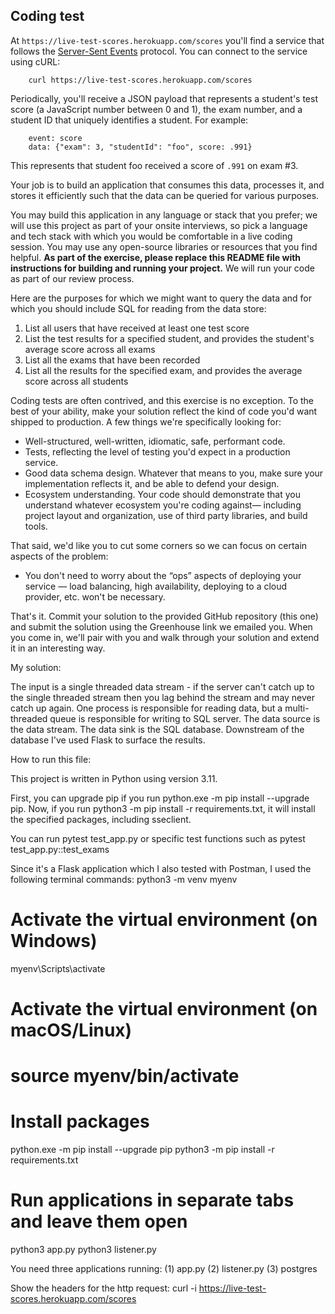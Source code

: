 ## Coding test


At `https://live-test-scores.herokuapp.com/scores` you'll find a service that follows the [Server-Sent Events](https://html.spec.whatwg.org/multipage/server-sent-events.html#server-sent-events) protocol. You can connect to the service using cURL:

        curl https://live-test-scores.herokuapp.com/scores

Periodically, you'll receive a JSON payload that represents a student's test score (a JavaScript number between 0 and 1), the exam number, and a student ID that uniquely identifies a student. For example:

        event: score
        data: {"exam": 3, "studentId": "foo", score: .991}

This represents that student foo received a score of `.991` on exam #3. 

Your job is to build an application that consumes this data, processes it, and stores it efficiently such that the data can be queried for various purposes. 

You may build this application in any language or stack that you prefer; we will use this project as part of your onsite interviews, so pick a language and tech stack with which you would be comfortable in a live coding session. You may use any open-source libraries or resources that you find helpful. **As part of the exercise, please replace this README file with instructions for building and running your project.** We will run your code as part of our review process.

Here are the purposes for which we might want to query the data and for which you should include SQL for reading from the data store:

1. List all users that have received at least one test score
2. List the test results for a specified student, and provides the student's average score across all exams
3. List all the exams that have been recorded
4. List all the results for the specified exam, and provides the average score across all students

Coding tests are often contrived, and this exercise is no exception. To the best of your ability, make your solution reflect the kind of code you'd want shipped to production. A few things we're specifically looking for:

* Well-structured, well-written, idiomatic, safe, performant code.
* Tests, reflecting the level of testing you'd expect in a production service.
* Good data schema design. Whatever that means to you, make sure your implementation reflects it, and be able to defend your design.
* Ecosystem understanding. Your code should demonstrate that you understand whatever ecosystem you're coding against— including project layout and organization, use of third party libraries, and build tools.

That said, we'd like you to cut some corners so we can focus on certain aspects of the problem:

* You don't need to worry about the “ops” aspects of deploying your service — load balancing, high availability, deploying to a cloud provider, etc. won't be necessary.

That's it. Commit your solution to the provided GitHub repository (this one) and submit the solution using the Greenhouse link we emailed you. When you come in, we'll pair with you and walk through your solution and extend it in an interesting way.



My solution:

The input is a single threaded data stream - if the server can't catch up to the single threaded stream then you lag behind the stream and may never catch up again. One process is responsible for reading data, but a multi-threaded queue is responsible for writing to SQL server. The data source is the data stream. The data sink is the SQL database. Downstream of the database I've used Flask to surface the results. 


How to run this file:

This project is written in Python using version 3.11.

First, you can upgrade pip if you run python.exe -m pip install --upgrade pip. Now, if you run python3 -m pip install -r requirements.txt, it will install the specified packages, including sseclient.

You can run pytest test_app.py or specific test functions such as pytest test_app.py::test_exams

Since it's a Flask application which I also tested with Postman, I used the following terminal commands:
python3 -m venv myenv
# Activate the virtual environment (on Windows)
myenv\Scripts\activate
# Activate the virtual environment (on macOS/Linux)
# source myenv/bin/activate
# Install packages
python.exe -m pip install --upgrade pip
python3 -m pip install -r requirements.txt
# Run applications in separate tabs and leave them open
python3 app.py
python3 listener.py


You need three applications running:
(1) app.py
(2) listener.py
(3) postgres


Show the headers for the http request:
curl -i https://live-test-scores.herokuapp.com/scores 


